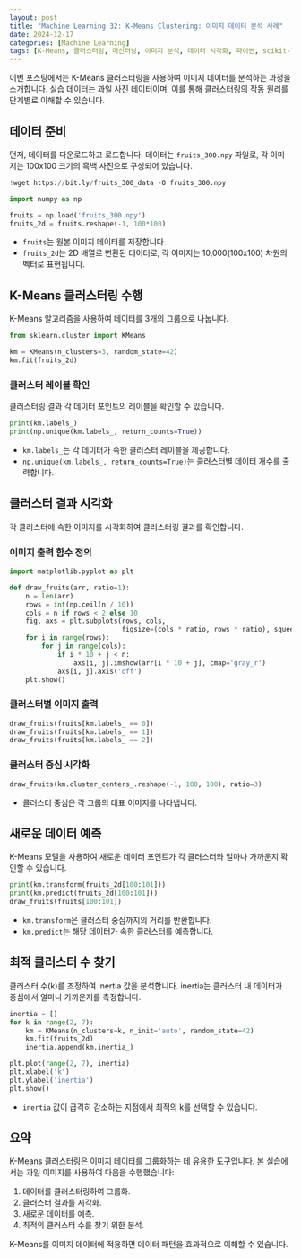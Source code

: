 ```yaml
---
layout: post
title: "Machine Learning 32: K-Means Clustering: 이미지 데이터 분석 사례"
date: 2024-12-17
categories: [Machine Learning]
tags: [K-Means, 클러스터링, 머신러닝, 이미지 분석, 데이터 시각화, 파이썬, scikit-learn, 데이터 과학, 알고리즘, 인공지능]
---
```



이번 포스팅에서는 K-Means 클러스터링을 사용하여 이미지 데이터를 분석하는 과정을 소개합니다. 실습 데이터는 과일 사진 데이터이며, 이를 통해 클러스터링의 작동 원리를 단계별로 이해할 수 있습니다.


## 데이터 준비

먼저, 데이터를 다운로드하고 로드합니다. 데이터는 `fruits_300.npy` 파일로, 각 이미지는 100x100 크기의 흑백 사진으로 구성되어 있습니다.

```python
!wget https://bit.ly/fruits_300_data -O fruits_300.npy

import numpy as np

fruits = np.load('fruits_300.npy')
fruits_2d = fruits.reshape(-1, 100*100)
```

- `fruits`는 원본 이미지 데이터를 저장합니다.
- `fruits_2d`는 2D 배열로 변환된 데이터로, 각 이미지는 10,000(100x100) 차원의 벡터로 표현됩니다.


## K-Means 클러스터링 수행

K-Means 알고리즘을 사용하여 데이터를 3개의 그룹으로 나눕니다.

```python
from sklearn.cluster import KMeans

km = KMeans(n_clusters=3, random_state=42)
km.fit(fruits_2d)
```

### 클러스터 레이블 확인

클러스터링 결과 각 데이터 포인트의 레이블을 확인할 수 있습니다.

```python
print(km.labels_)
print(np.unique(km.labels_, return_counts=True))
```

- `km.labels_`는 각 데이터가 속한 클러스터 레이블을 제공합니다.
- `np.unique(km.labels_, return_counts=True)`는 클러스터별 데이터 개수를 출력합니다.


## 클러스터 결과 시각화

각 클러스터에 속한 이미지를 시각화하여 클러스터링 결과를 확인합니다.

### 이미지 출력 함수 정의

```python
import matplotlib.pyplot as plt

def draw_fruits(arr, ratio=1):
    n = len(arr)
    rows = int(np.ceil(n / 10))
    cols = n if rows < 2 else 10
    fig, axs = plt.subplots(rows, cols,
                            figsize=(cols * ratio, rows * ratio), squeeze=False)
    for i in range(rows):
        for j in range(cols):
            if i * 10 + j < n:
                axs[i, j].imshow(arr[i * 10 + j], cmap='gray_r')
            axs[i, j].axis('off')
    plt.show()
```

### 클러스터별 이미지 출력

```python
draw_fruits(fruits[km.labels_ == 0])
draw_fruits(fruits[km.labels_ == 1])
draw_fruits(fruits[km.labels_ == 2])
```

### 클러스터 중심 시각화

```python
draw_fruits(km.cluster_centers_.reshape(-1, 100, 100), ratio=3)
```

- 클러스터 중심은 각 그룹의 대표 이미지를 나타냅니다.


## 새로운 데이터 예측

K-Means 모델을 사용하여 새로운 데이터 포인트가 각 클러스터와 얼마나 가까운지 확인할 수 있습니다.

```python
print(km.transform(fruits_2d[100:101]))
print(km.predict(fruits_2d[100:101]))
draw_fruits(fruits[100:101])
```

- `km.transform`은 클러스터 중심까지의 거리를 반환합니다.
- `km.predict`는 해당 데이터가 속한 클러스터를 예측합니다.


## 최적 클러스터 수 찾기

클러스터 수(k)를 조정하여 inertia 값을 분석합니다. inertia는 클러스터 내 데이터가 중심에서 얼마나 가까운지를 측정합니다.

```python
inertia = []
for k in range(2, 7):
    km = KMeans(n_clusters=k, n_init='auto', random_state=42)
    km.fit(fruits_2d)
    inertia.append(km.inertia_)

plt.plot(range(2, 7), inertia)
plt.xlabel('k')
plt.ylabel('inertia')
plt.show()
```

- `inertia` 값이 급격히 감소하는 지점에서 최적의 k를 선택할 수 있습니다.


## 요약

K-Means 클러스터링은 이미지 데이터를 그룹화하는 데 유용한 도구입니다. 본 실습에서는 과일 이미지를 사용하여 다음을 수행했습니다:

1. 데이터를 클러스터링하여 그룹화.
2. 클러스터 결과를 시각화.
3. 새로운 데이터를 예측.
4. 최적의 클러스터 수를 찾기 위한 분석.

K-Means를 이미지 데이터에 적용하면 데이터 패턴을 효과적으로 이해할 수 있습니다.


